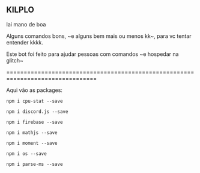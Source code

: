 ﻿KILPLO
 ----------------------------
 
 Iai mano de boa
 
Alguns comandos bons, ~e alguns bem mais ou menos kk~, para vc tentar entender kkkk.

Este bot foi feito para ajudar pessoas com comandos ~e hospedar na glitch~

================================================================================

Aqui vão as packages:
                     
`npm i cpu-stat --save`

`npm i discord.js --save`

`npm i firebase --save`

`npm i mathjs --save`

`npm i moment --save`

`npm i os --save`

`npm i parse-ms --save`

                     
